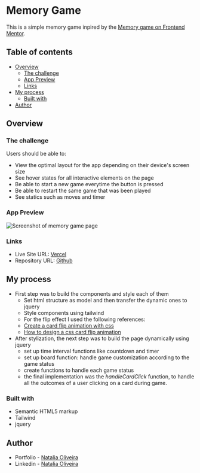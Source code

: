 # Memory Game

This is a simple memory game inpired by the [Memory game on Frontend Mentor](https://www.frontendmentor.io/challenges/memory-game-vse4WFPvM). 

## Table of contents

- [Overview](#overview)
  - [The challenge](#the-challenge)
  - [App Preview](#app-preview)
  - [Links](#links)
- [My process](#my-process)
  - [Built with](#built-with)
- [Author](#author)

## Overview

### The challenge

Users should be able to:

- View the optimal layout for the app depending on their device's screen size
- See hover states for all interactive elements on the page
- Be able to start a new game everytime the button is pressed
- Be able to restart the same game that was been played
- See statics such as moves and timer

### App Preview

![Screenshot of memory game page]('./game.png')

### Links

- Live Site URL: [Vercel](https://memory-game-tau-jet.vercel.app)
- Repository URL: [Github](https://github.com/noliv197/memory-game)

## My process

- First step was to build the components and style each of them
    - Set html structure as model and then transfer the dynamic ones to jquery
    - Style components using tailwind
    - For the flip effect I used the following references:
    - [Create a card flip animation with css](https://vanslaars.io/articles/create-a-card-flip-animation-with-css)
    - [How to design a css card flip animation](https://dev.to/adetutu/how-to-design-a-css-card-flip-animation-creating-flipping-cards-on-hover-5ha6)
- After stylization, the next step was to build the page dynamically using jquery
  - set up time interval functions like countdown and timer
  - set up board function: handle game customization according to the game status
  - create functions to handle each game status
  - the final implementation was the _handleCardClick_ function, to handle all the outcomes of a user clicking on a card during game.  

### Built with

- Semantic HTML5 markup
- Tailwind
- jquery


## Author

- Portfolio - [Natalia Oliveira](https://portfolio-zeta-rose-48.vercel.app)
- Linkedin - [Natalia Oliveira](https://www.linkedin.com/in/natália-m-oliveira/)